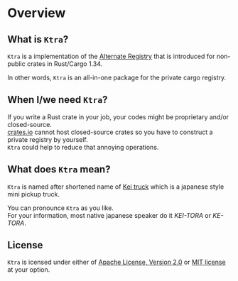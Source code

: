 # Overview

## What is `Ktra`?

`Ktra` is a implementation of the [Alternate Registry](https://doc.rust-lang.org/cargo/reference/registries.html) that is introduced for non-public crates in Rust/Cargo 1.34.

In other words, `Ktra` is an all-in-one package for the private cargo registry.

## When I/we need `Ktra`?

If you write a Rust crate in your job, your codes might be proprietary and/or closed-source.  
[crates.io](https://crates.io) cannot host closed-source crates so you have to construct a private registry by yourself.  
`Ktra` could help to reduce that annoying operations.

## What does `Ktra` mean?

`Ktra` is named after shortened name of [Kei truck](https://en.wikipedia.org/wiki/Kei_truck) which is a japanese style mini pickup truck.

You can pronounce `Ktra` as you like.  
For your information, most native japanese speaker do it *KEI-TORA* or *KE-TORA*. 

## License

`Ktra` is icensed under either of [Apache License, Version 2.0](https://github.com/moriturus/ktra/blob/main/LICENSE-APACHE) or [MIT license](https://github.com/moriturus/ktra/blob/main/LICENSE-MIT) at your option.